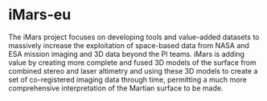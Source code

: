 # iMars-eu
The iMars project focuses on developing tools and value-added datasets to massively increase the exploitation of space-based data from NASA and ESA mission imaging and 3D data beyond the PI teams. iMars is adding value by creating more complete and fused 3D models of the surface from combined stereo and laser altimetry and using these 3D models to create a set of co-registered imaging data through time, permitting a much more comprehensive interpretation of the Martian surface to be made.
